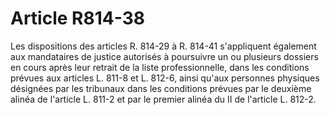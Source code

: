 # Article R814-38

Les dispositions des articles R. 814-29 à R. 814-41 s'appliquent également aux mandataires de justice autorisés à poursuivre un ou plusieurs dossiers en cours après leur retrait de la liste professionnelle, dans les conditions prévues aux articles L. 811-8 et L. 812-6, ainsi qu'aux personnes physiques désignées par les tribunaux dans les conditions prévues par le deuxième alinéa de l'article L. 811-2 et par le premier alinéa du II de l'article L. 812-2.
